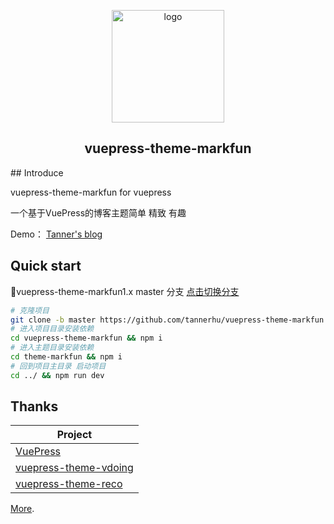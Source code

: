 <p align="center"><a href="https://haxbk.com/" target="_blank" rel="noopener noreferrer"><img width="180" src="https://image.haxbk.com/blog/MarkFun.png" alt="logo"></a></p>

<h2 align="center">vuepress-theme-markfun</h2>
## Introduce

vuepress-theme-markfun for vuepress

一个基于VuePress的博客主题简单 精致 有趣

Demo： [Tanner's blog](https://haxbk.com/)


## Quick start

🌱vuepress-theme-markfun1.x master 分支 [点击切换分支](https://github.com/tannerhu/vuepress-theme-markfun/tree/master)

```bash
# 克隆项目
git clone -b master https://github.com/tannerhu/vuepress-theme-markfun.git
# 进入项目目录安装依赖 
cd vuepress-theme-markfun && npm i
# 进入主题目录安装依赖
cd theme-markfun && npm i
# 回到项目主目录 启动项目
cd ../ && npm run dev
```

## Thanks

| Project                                                          |
| ---------------------------------------------------------------- |
| [VuePress](https://github.com/vuejs/vuepress)                              |
| [vuepress-theme-vdoing](https://github.com/xugaoyi/vuepress-theme-vdoing)     |
| [vuepress-theme-reco](https://github.com/vuepress-reco/vuepress-theme-reco)   |

[More](https://github.com/tannerhu/vuepress-theme-markfun#readme).
